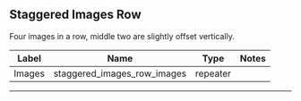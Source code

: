 ## Staggered Images Row
Four images in a row, middle two are slightly offset vertically. 

<table class="ll-fields-table">
  <thead>
    <th>Label</th>
    <th>Name</th>
    <th>Type</th>
    <th>Notes</th>
  </thead>
  <tbody>
        <tr>
          <td>Images</td>
          <td>staggered_images_row_images</td>
          <td>repeater</td>
          <td></td>
        </tr>
  </tbody>
</table>

***
